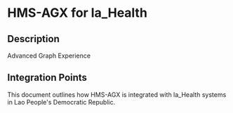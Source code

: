 # HMS-AGX for la_Health

## Description

Advanced Graph Experience

## Integration Points

This document outlines how HMS-AGX is integrated with la_Health systems in Lao People's Democratic Republic.
